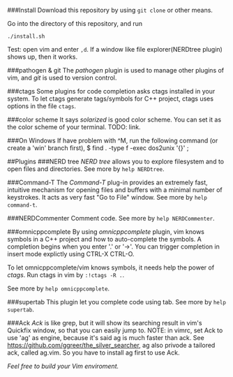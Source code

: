 ###Install
Download this repository by using `git clone` or other means. 

Go into the directory of this repository, and run

	./install.sh
	
Test: open vim and enter `,d`. If a window like file explorer(NERDtree plugin) shows up, 
then it works.

###pathogen & git
The *pathogen* plugin is used to manage other plugins of vim, and *git* is used to version control.

###ctags
Some plugins for code completion asks ctags installed in your system. To let ctags generate
tags/symbols for C++ project, ctags uses options in the file `ctags`.

###color scheme
It says *solarized* is good color scheme. You can set it as the color scheme of your terminal.
TODO: link.

###On Windows
If have problem with ^M, run the following command (or create a 'win' branch first),
$ find . -type f -exec dos2unix '{}' \;


##Plugins
###NERD tree
*NERD tree* allows you to explore filesystem and to open files and directories. 
See more by `help NERDtree`.

###Command-T
The *Command-T* plug-in provides an extremely fast, intuitive mechanism for
opening files and buffers with a minimal number of keystrokes. It acts as very fast 
"Go to File" window. See more by `help command-t`.

###NERDCommenter
Comment code. See more by `help NERDCommenter`.

###omnicppcomplete
By using *omnicppcomplete* plugin, vim knows symbols in a C++ project and how to auto-complete
the symbols. A completion begins when you enter '.' or '->'. You can trigger completion in insert mode explictly using CTRL-X CTRL-O.

To let omnicppcomplete/vim knows symbols, it needs help the power of *ctags*. Run ctags in vim by
`:!ctags -R .`. 

See more by `help omnicppcomplete`.

###supertab
This plugin let you complete code using tab. See more by `help supertab`.

###Ack
*Ack* is like grep, but it will show its searching result in vim's Quickfix window, so that you
can easily jump to.
NOTE: in vimrc, set Ack to use 'ag' as engine, because it's said ag is much faster than ack.
See https://github.com/ggreer/the_silver_searcher, ag also privode a tailored ack, called ag.vim.
So you have to install ag first to use Ack.

*Feel free to build your Vim enviroment.*
